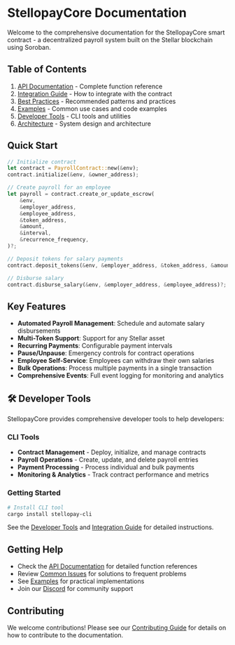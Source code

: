# StellopayCore Documentation

Welcome to the comprehensive documentation for the StellopayCore smart contract - a decentralized payroll system built on the Stellar blockchain using Soroban.

## Table of Contents

1. [API Documentation](./api/README.md) - Complete function reference
2. [Integration Guide](./integration/README.md) - How to integrate with the contract
3. [Best Practices](./best-practices/README.md) - Recommended patterns and practices
4. [Examples](./examples/README.md) - Common use cases and code examples
5. [Developer Tools](./dev-tools/README.md) - CLI tools and utilities
6. [Architecture](./architecture/README.md) - System design and architecture

## Quick Start

```rust
// Initialize contract
let contract = PayrollContract::new(&env);
contract.initialize(&env, &owner_address);

// Create payroll for an employee
let payroll = contract.create_or_update_escrow(
    &env,
    &employer_address,
    &employee_address,
    &token_address,
    &amount,
    &interval,
    &recurrence_frequency,
)?;

// Deposit tokens for salary payments
contract.deposit_tokens(&env, &employer_address, &token_address, &amount)?;

// Disburse salary
contract.disburse_salary(&env, &employer_address, &employee_address)?;
```

## Key Features

- **Automated Payroll Management**: Schedule and automate salary disbursements
- **Multi-Token Support**: Support for any Stellar asset
- **Recurring Payments**: Configurable payment intervals
- **Pause/Unpause**: Emergency controls for contract operations
- **Employee Self-Service**: Employees can withdraw their own salaries
- **Bulk Operations**: Process multiple payments in a single transaction
- **Comprehensive Events**: Full event logging for monitoring and analytics

## 🛠️ Developer Tools

StellopayCore provides comprehensive developer tools to help developers:

### CLI Tools
- **Contract Management** - Deploy, initialize, and manage contracts
- **Payroll Operations** - Create, update, and delete payroll entries
- **Payment Processing** - Process individual and bulk payments
- **Monitoring & Analytics** - Track contract performance and metrics

### Getting Started
```bash
# Install CLI tool
cargo install stellopay-cli
```

See the [Developer Tools](/docs/dev-tools/README.md) and [Integration Guide](/docs/integration/README.md) for detailed instructions.

## Getting Help

- Check the [API Documentation](./api/README.md) for detailed function references
- Review [Common Issues](./troubleshooting/README.md) for solutions to frequent problems
- See [Examples](./examples/README.md) for practical implementations
- Join our [Discord](https://discord.gg/stellopay) for community support

## Contributing

We welcome contributions! Please see our [Contributing Guide](../CONTRIBUTING.md) for details on how to contribute to the documentation.
